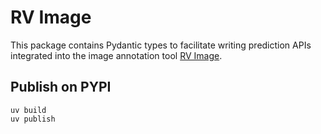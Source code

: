 # RV Image

This package contains Pydantic types to facilitate writing prediction APIs integrated into the image annotation tool 
[RV Image](https://github.com/bertiqwerty/rvimage).

## Publish on PYPI

```
uv build
uv publish
```